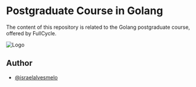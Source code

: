 # Postgraduate Course in Golang

The content of this repository is related to the Golang postgraduate course, offered by FullCycle.




![Logo](https://media.dev.to/cdn-cgi/image/width=1000,height=420,fit=cover,gravity=auto,format=auto/https%3A%2F%2Fdev-to-uploads.s3.amazonaws.com%2Fuploads%2Farticles%2Fblhm05xt6f4d4eheg8m0.png)


## Author

- [@israelalvesmelo](https://github.com/israelalvesmelo)
